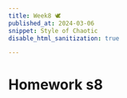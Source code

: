 ```yaml
---
title: Week8 🕊
published_at: 2024-03-06
snippet: Style of Chaotic
disable_html_sanitization: true

---
```

# Homework s8

